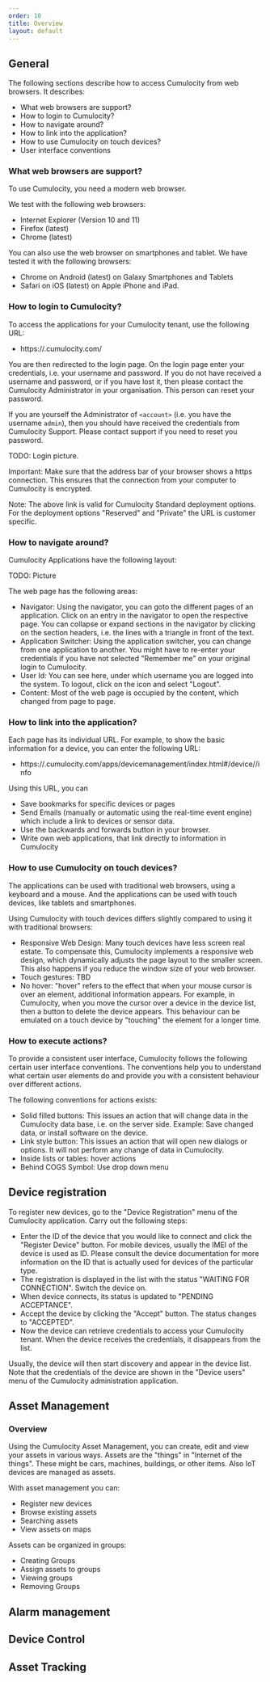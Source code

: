 ```yaml
---
order: 10
title: Overview
layout: default
---
```


## General

The following sections describe how to access Cumulocity from web browsers. It describes:

   * What web browsers are support?
   * How to login to Cumulocity?
   * How to navigate around?
   * How to link into the application?
   * How to use Cumulocity on touch devices?
   * User interface conventions

### What web browsers are support?

To use Cumulocity, you need a modern web browser.

We test with the following web browsers:

  * Internet Explorer (Version 10 and 11)
  * Firefox (latest)
  * Chrome (latest)

You can also use the web browser on smartphones and tablet. We have tested it with the following browsers:

  * Chrome on Android (latest) on Galaxy Smartphones and Tablets
  * Safari on iOS (latest) on Apple iPhone and iPad.

### How to login to Cumulocity?

To access the applications for your Cumulocity tenant, use the following URL:

   * https://<account>.cumulocity.com/

You are then redirected to the login page. On the login page enter your credentials, i.e. your username and password. If you do not have received a username and password, or if you have lost it, then please contact the Cumulocity Administrator in your organisation. This person can reset your password.

If you are yourself the Administrator of `<account>` (i.e. you have the username `admin`), then you should have received the credentials from Cumulocity Support. Please contact support if you need to reset you password.

TODO: Login picture.  

Important: Make sure that the address bar of your browser shows a https connection. This ensures that the connection from your computer to Cumulocity is encrypted.  

Note: The above link is valid for Cumulocity Standard deployment options. For the deployment options "Reserved" and "Private" the URL is customer specific.

### How to navigate around?

Cumulocity Applications have the following layout:

TODO: Picture

The web page has the following areas:

  * Navigator: Using the navigator, you can goto the different pages of an application. Click on an entry in the navigator to open the respective page. You can collapse or expand sections in the navigator by clicking on the section headers, i.e. the lines with a triangle in front of the text. 
  * Application Switcher: Using the application switcher, you can change from one application to another. You might have to re-enter your credentials if you have not selected "Remember me" on your original login to Cumulocity.
  * User Id: You can see here, under which username you are logged into the system. To logout, click on the icon and select "Logout".
  * Content: Most of the web page is occupied by the content, which changed from page to page.

### How to link into the application?

Each page has its individual URL. For example, to show the basic information for a device, you can enter the following URL:

  * https://<tenant>.cumulocity.com/apps/devicemanagement/index.html#/device/<id>/info

Using this URL, you can

  * Save bookmarks for specific devices or pages
  * Send Emails (manually or automatic using the real-time event engine) which include a link to devices or sensor data.
  * Use the backwards and forwards button in your browser.
  * Write own web applications, that link directly to information in Cumulocity

### How to use Cumulocity on touch devices?

The applications can be used with traditional web browsers, using a keyboard and a mouse. And the applications can be used with touch devices, like tablets and smartphones.

Using Cumulocity with touch devices differs slightly compared to using it with traditional browsers:
   * Responsive Web Design: Many touch devices have less screen real estate. To compensate this, Cumulocity implements a responsive web design, which dynamically adjusts the page layout to the smaller screen. This also happens if you reduce the window size of your web browser. 
   * Touch gestures: TBD
   * No hover: "hover" refers to the effect that when your mouse cursor is over an element, additional information appears. For example, in Cumulocity, when you move the cursor over a device in the device list, then a button to delete the device appears. This behaviour can be emulated on a touch device by "touching" the element for a longer time. 

### How to execute actions?

To provide a consistent user interface, Cumulocity follows the following certain user interface conventions. The conventions help you to understand what certain user elements do and provide you with a consistent behaviour over different actions.

The following conventions for actions exists:
   * Solid filled buttons: This issues an action that will change data in the Cumulocity data base, i.e. on the server side. Example: Save changed data, or install software on the device.
   * Link style button: This issues an action that will open new dialogs or options. It will not perform any change of data in Cumulocity.
   * Inside lists or tables: hover actions
   * Behind COGS Symbol: Use drop down menu

## Device registration

To register new devices, go to the "Device Registration" menu of the Cumulocity application. Carry out the following steps:

* Enter the ID of the device that you would like to connect and click the "Register Device" button. For mobile devices, usually the IMEI of the device is used as ID. Please consult the device documentation for more information on the ID that is actually used for devices of the particular type.
* The registration is displayed in the list with the status "WAITING FOR CONNECTION". Switch the device on.
* When device connects, its status is updated to "PENDING ACCEPTANCE".
* Accept the device by clicking the "Accept" button. The status changes to "ACCEPTED". 
* Now the device can retrieve credentials to access your Cumulocity tenant. When the device receives the credentials, it disappears from the list. 

Usually, the device will then start discovery and appear in the device list. Note that the credentials of the device are shown in the "Device users" menu of the Cumulocity administration application.

## Asset Management

### Overview

Using the Cumulocity Asset Management, you can create, edit and view your assets in various ways. Assets are the "things" in "Internet of the things". These might be cars, machines, buildings, or other items. Also IoT devices are managed as assets.

With asset management you can:

 * Register new devices
 * Browse existing assets
 * Searching assets 
 * View assets on maps

Assets can be organized in groups:

 * Creating Groups
 * Assign assets to groups
 * Viewing groups
 * Removing Groups
 


## Alarm management

## Device Control

## Asset Tracking
